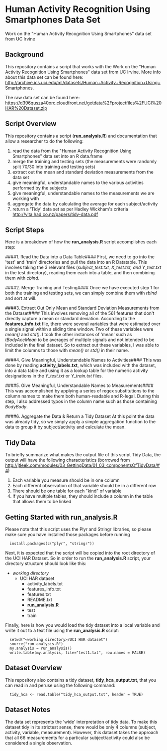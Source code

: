 Human Activity Recognition Using Smartphones Data Set 
=========================

Work on the "Human Activity Recognition Using Smartphones" data set from UC Irvine

Background
-----

This repository contains a script that works with the Work on the "Human Activity Recognition Using Smartphones" data set from UC Irvine.  More info about this data set can be found here: http://archive.ics.uci.edu/ml/datasets/Human+Activity+Recognition+Using+Smartphones.

The raw data set can be found here:  https://d396qusza40orc.cloudfront.net/getdata%2Fprojectfiles%2FUCI%20HAR%20Dataset.zip

Script Overview
-----

This repository contains a script (**run_analysis.R**) and documentation that allow a researcher to do the following:

1. read the data from the "Human Activity Recognition Using Smartphones" data set into an R data.frame
2. merge the training and testing sets (the measurements were randomly split 70/30 into training and testing sets)
3. extract out the mean and standard deviation measurements from the data set
4. give meaningful, understandable names to the various activities performed by the subjects
5. give meaningful, understandable names to the measurements we are working with
6. aggregate the data by calculating the average for each subject/activity
7. return a 'Tidy' data set as per Hadley Wickham's criteria <link>http://vita.had.co.nz/papers/tidy-data.pdf</link>

Script Steps
-----
Here is a breakdown of how the **run_analysis.R** script accomplishes each step:

####1.  Read the Data into a Data Table####
First, we need to go into the 'test' and 'train' directories and pull the data into an R Datatable.  This involves taking the 3 relevant files (*subject_test.txt, X_test.txt, and Y_test.txt* in the test directory), reading them each into a table, and then combining them with *cbind*.

####2.  Merge Training and Testing####
Once we have executed step 1 for both the training and testing sets, we can simply combine them with *rbind* and sort at will.

####3.  Extract Out Only Mean and Standard Deviation Measurements from the Dataset####
This involves removing all of the 561 features that don't directly capture a mean or standard deviation.  According to the **features_info.txt** file, there were several variables that were estimated over a single signal within a sliding time window.  Two of these variables were *mean()* and *std()*.  I took the other instances of 'mean' such as *tBodyAccMean* to be averages of multiple signals and not intended to be included in the final dataset.  So to extract out these variables, I was able to limit the columns to those with *mean()* or *std()* in their name.

####4. Give Meaningful, Understandable Names to Activities####
This was done by reading **activity_labels.txt**, which was included with the dataset, into a data table and using it as a lookup table for the numeric activity designations in the *Y_test.txt* or *Y_train.txt* files.

####5. Give Meaningful, Understandable Names to Measurements####
This was accomplished by applying a series of regex substitutions to the column names to make them both human-readable and R-legal.  During this step, I also addressed typos in the column name such as those containing *BodyBody*.

####6. Aggregate the Data & Return a Tidy Dataset
At this point the data was already tidy, so we simply apply a simple aggregation function to the data to group it by subject/activity and calculate the mean.


Tidy Data
-----

To briefly summarize what makes the output file of this script Tidy Data, the output will have the following characteristics (borrowed from http://jtleek.com/modules/03_GettingData/01_03_componentsOfTidyData/#4)

1.  Each variable you measure should be in one column
2.  Each different observation of that variable should be in a different row
3.  There should be one table for each "kind" of variable
4.  If you have multiple tables, they should include a column in the table that allows them to be linked


Getting Started with run_analysis.R
-----
Please note that this script uses the Plyr and Stringr libraries, so please make sure you have installed those packages before running


      install.packages(c("plyr", "stringr"))


Next, it is expected that the  script will be copied into the root directory of the UCI HAR Dataset.  So in order to run the <b>run_analysis.R</b> script, your directory structure should look like this:



* *working directory*
  * UCI HAR dataset
    * activity_labels.txt
    * features_info.txt
    * features.txt
    * README.txt
    * **run_analysis.R**
    * test
    * train


Finally, here is how you would load the tidy dataset into a local variable and write it out to a text file using the **run_analysis.R** script:

      setwd("<working directory>/UCI HAR dataset")
      source("run_analysis.R")
      my.analysis = run_analysis()
      write.table(my.analysis, file="test1.txt", row.names = FALSE)


Dataset Overview
-----
This repository also contains a tidy dataset, **tidy_hca_output.txt**, that you can read in and peruse using the following command:

      tidy_hca <- read.table("tidy_hca_output.txt", header = TRUE)
      
Dataset Notes
-----
The data set represents the 'wide' interpretation of tidy data.  To make this dataset tidy in its strictest sense, there would be only 4 columns (subject, activity, variable, measurement).  However, this dataset takes the approach that all 66 measurements for a particular subject/activity could also be considered a single observation.


